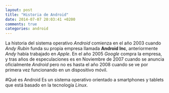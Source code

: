 ```yaml
---
layout: post
title: "Historia de Android"
date: 2014-07-07 20:03:41 +0200
comments: true
categories: android
---
```


La historia del sistema operativo *Android* comienza en el año 2003 cuando *Andy Rubin* funda su propia empresa llamada **Android Inc**, anteriormente *Andy* había trabajado en *Apple*. <!-- more -->
En el año 2005 *Google* compra la empresa, y tras años de especulaciones es en Noviembre de 2007 cuando se anuncia oficialmente *Android* pero no es hasta el año 2008 cuando se ve por primera vez funcionando en un dispositivo móvil. 


#Qué es Android
Es un sistema operativo orientado a smartphones y tablets que está basado en la tecnología *Linux*.
